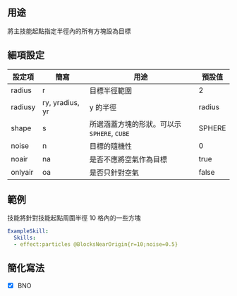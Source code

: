 ## 用途
將主技能起點指定半徑內的所有方塊設為目標


## 細項設定
| 設定項 | 簡寫   | 用途                      | 預設值 |
|-----------|-----------|----------------------------------------------------------------------|---------|
| radius    | r         | 目標半徑範圍       | 2       |
| radiusy   | ry, yradius, yr |  y 的半徑                                  | radius  |
| shape     | s         | 所選涵蓋方塊的形狀。可以示 `SPHERE`, `CUBE`            | SPHERE  |
| noise     | n         | 目標的隨機性   | 0       |
| noair     | na        | 是否不應將空氣作為目標                                   | true    |
| onlyair   | oa        | 是否只針對空氣                                  | false   |


## 範例
技能將針對技能起點周圍半徑 10 格內的一些方塊

```yaml
ExampleSkill:
  Skills:
  - effect:particles @BlocksNearOrigin{r=10;noise=0.5}
```


## 簡化寫法
- [x] BNO
